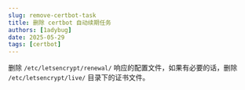 ```yaml
---
slug: remove-certbot-task
title: 删除 certbot 自动续期任务
authors: [1adybug]
date: 2025-05-29
tags: [certbot]
---
```


删除 `/etc/letsencrypt/renewal/` 响应的配置文件，如果有必要的话，删除 `/etc/letsencrypt/live/` 目录下的证书文件。
